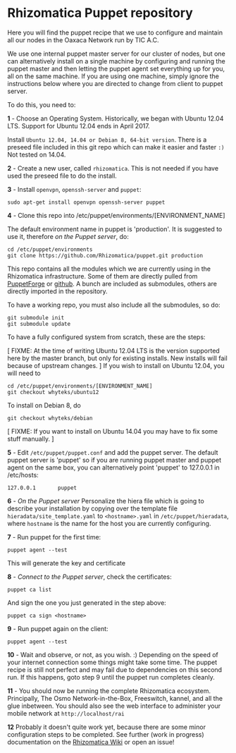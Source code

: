 # Rhizomatica Puppet repository

Here you will find the puppet recipe that we use to configure and maintain all our nodes in the Oaxaca Network run by TIC A.C.

We use one internal puppet master server for our cluster of nodes, but one can alternatively install on a single machine by configuring and running the puppet master and then letting the puppet agent set everything up for you, all on the same machine. If you are using one machine, simply ignore the instructions below where you are directed to change from client to puppet server.

To do this, you need to:

  **1** - Choose an Operating System. Historically, we began with Ubuntu 12.04 LTS. Support for Ubuntu 12.04 ends in April 2017. 

  Install `Ubuntu 12.04, 14.04 or Debian 8, 64-bit version`. There is a preseed file included in this git repo which can make it easier and faster `:)` Not tested on 14.04.

  **2** - Create a new user, called `rhizomatica`. This is not needed if you have used the preseed file to do the install.

  **3** - Install `openvpn`, `openssh-server` and `puppet`:
       
    sudo apt-get install openvpn openssh-server puppet

  **4** - Clone this repo into /etc/puppet/environments/[ENVIRONMENT_NAME]

 The default environment name in puppet is 'production'. It is suggested to use it, therefore *on the Puppet server*, do:
	
	cd /etc/puppet/environments
	git clone https://github.com/Rhizomatica/puppet.git production

  This repo contains all the modules which we are currently using in the Rhizomatica infrastructure. Some of them are directly pulled from [PuppetForge](https://forge.puppetlabs.com) or [github](https://github.com). A bunch are included as submodules, others are directly imported in the repository.

To have a working repo, you must also include all the submodules, so do:

    git submodule init
    git submodule update

To have a fully configured system from scratch, these are the steps:

  [ FIXME: At the time of writing Ubuntu 12.04 LTS is the version supported here by the master branch, but only for existing installs. New installs will fail because of upstream changes. ] If you wish to install on Ubuntu 12.04, you will need to 

	cd /etc/puppet/environments/[ENVIRONMENT_NAME]
	git checkout whyteks/ubuntu12

  To install on Debian 8, do 

    git checkout whyteks/debian

  [ FIXME: If you want to install on Ubuntu 14.04 you may have to fix some stuff manually. ]

  **5** - Edit `/etc/puppet/puppet.conf` and add the puppet server. The default puppet server is 'puppet' so if you are running puppet master and puppet agent on the same box, you can alternatively point 'puppet' to 127.0.0.1 in /etc/hosts:

    127.0.0.1       puppet

  **6** - *On the Puppet server* Personalize the hiera file which is going to describe your installation by copying over the template file `hieradata/site_template.yaml` to `<hostname>.yaml` in `/etc/puppet/hieradata`, where `hostname` is the name for the host you are currently configuring.


  **7** - Run puppet for the first time:

    puppet agent --test

  This will generate the key and certificate

  **8** - *Connect to the Puppet server*, check the certificates:

    puppet ca list

  And sign the one you just generated in the step above:

    puppet ca sign <hostname>


  **9** - Run puppet again on the client:

    puppet agent --test

  **10** - Wait and observe, or not, as you wish. :) Depending on the speed of your internet connection some things might take some time. The puppet recipe is still not perfect and may fail due to dependencies on this second run. If this happens, goto step 9 until the puppet run completes cleanly.   

  **11** - You should now be running the complete Rhizomatica ecosystem. Principally, The Osmo Network-in-the-Box, Freeswitch, kannel, and all the glue inbetween. You should also see the web interface to administer your mobile network at `http://localhost/rai`

  **12** Probably it doesn't quite work yet, because there are some minor configuration steps to be completed. See further (work in progress) documentation on the [Rhizomatica Wiki](https://wiki.rhizomatica.org/) or open an issue! 